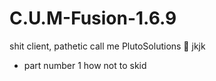 # C.U.M-Fusion-1.6.9
shit client, pathetic
call me PlutoSolutions 🤑 jkjk
- part number 1
how not to skid
